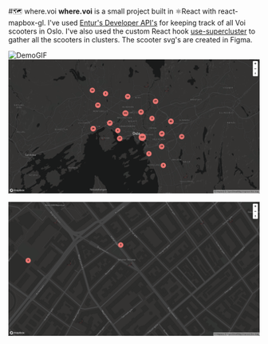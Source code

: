 #🗺 where.voi
**where.voi** is a small project built in ⚛️React with react-mapbox-gl. I've used [Entur's Developer API's](https://developer.entur.org/) for keeping track of all Voi scooters in Oslo. I've also used the custom React hook [use-supercluster](https://www.npmjs.com/package/use-supercluster) to gather all the scooters in clusters. The scooter svg's are created in Figma.

![DemoGIF](https://i.gyazo.com/48105e7c1759a0918e87aad0d202b4f9.gif)
![DemoImage](https://github.com/FabianSolheim/where.voi/blob/2fc16d2ab3265778549625567d022c8923dee640/public/Skjermbilde%202021-09-13%20kl.%2012.24.09.png)

![DemoImage2](https://github.com/FabianSolheim/where.voi/blob/2fc16d2ab3265778549625567d022c8923dee640/public/Skjermbilde%202021-09-13%20kl.%2012.26.42.png)
